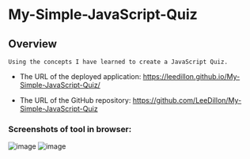# My-Simple-JavaScript-Quiz

## Overview
 

```
Using the concepts I have learned to create a JavaScript Quiz.
```




* The URL of the deployed application: https://leedillon.github.io/My-Simple-JavaScript-Quiz/

* The URL of the GitHub repository: https://github.com/LeeDillon/My-Simple-JavaScript-Quiz

### Screenshots of tool in browser:
![image](https://user-images.githubusercontent.com/86656625/226214336-9e6c0cd7-6e71-49c1-881d-c6e798dc8841.png)
![image](https://user-images.githubusercontent.com/86656625/226214364-585c2b77-1e74-4447-b93a-28e8033c56a7.png)


